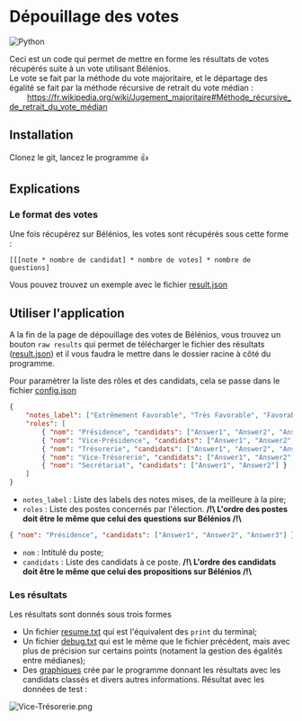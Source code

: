 # Dépouillage des votes

<span>
<img alt="Python" src="https://img.shields.io/badge/Python-3776AB?style=for-the-badge&logo=python&logoColor=white">
</span>


Ceci est un code qui permet de mettre en forme les résultats de votes récupérés suite à un vote utilisant Bélénios. <br />
Le vote se fait par la méthode du vote majoritaire, et le départage des égalité se fait par la méthode récursive de retrait du vote médian : <br />
&nbsp;&nbsp;&nbsp;&nbsp;&nbsp;&nbsp;&nbsp;&nbsp;https://fr.wikipedia.org/wiki/Jugement_majoritaire#Méthode_récursive_de_retrait_du_vote_médian


## Installation

Clonez le git, lancez le programme :+1:

## Explications

### Le format des votes

Une fois récupérez sur Bélénios, les votes sont récupérés sous cette forme :
```
[[[note * nombre de candidat] * nombre de votes] * nombre de questions]
```
Vous pouvez trouvez un exemple avec le fichier [result.json](./result.json)

## Utiliser l'application

A la fin de la page de dépouillage des votes de Bélénios, vous trouvez un bouton `raw results` qui permet de télécharger le fichier des résultats ([result.json](./result.json)) et il vous faudra le mettre dans le dossier racine à côté du programme.

Pour paramètrer la liste des rôles et des candidats, cela se passe dans le fichier [config.json](./config.json)
``` json
{
    "notes_label": ["Extrêmement Favorable", "Très Favorable", "Favorable", "Neutre", "Défavorable", "Très Défavorable", "Extrêmement Défavorable"],
    "roles": [
        { "nom": "Présidence", "candidats": ["Answer1", "Answer2", "Answer3"] },
        { "nom": "Vice-Présidence", "candidats": ["Answer1", "Answer2", "Answer3"] },
        { "nom": "Trésorerie", "candidats": ["Answer1", "Answer2", "Answer3", "Answer4"] },
        { "nom": "Vice-Trésorerie", "candidats": ["Answer1", "Answer2", "Answer3", "Answer4", "Answer5"] },
        { "nom": "Secrétariat", "candidats": ["Answer1", "Answer2"] }
    ]
}
```
- `notes_label` : Liste des labels des notes mises, de la meilleure à la pire;
- `roles` : Liste des postes concernés par l'élection. <b> /!\ L'ordre des postes doit être le même que celui des questions sur Bélénios /!\ </b>
``` json
{ "nom": "Présidence", "candidats": ["Answer1", "Answer2", "Answer3"] },
```
- `nom` : Intitulé du poste;
- `candidats` : Liste des candidats à ce poste. <b> /!\ L'ordre des candidats doit être le même que celui des propositions sur Bélénios /!\ </b>

### Les résultats

Les résultats sont donnés sous trois formes

- Un fichier [resume.txt](./debug/resume.txt) qui est l'équivalent des `print` du terminal;
- Un fichier [debug.txt](./debug//resume.txt) qui est le même  que le fichier précédent, mais avec plus de précision sur certains points (notament la gestion des égalités entre médianes);
- Des [graphiques](./graphs/) crée par le programme donnant les résultats avec les candidats classés et divers autres informations. Résultat avec les données de test :

![Vice-Trésorerie.png](./graphs/Vice-Trésorerie.png "Résultat des votes")